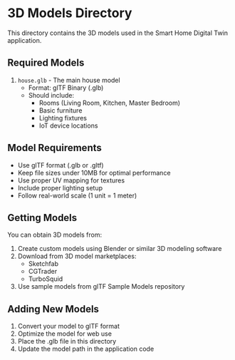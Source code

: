 # 3D Models Directory

This directory contains the 3D models used in the Smart Home Digital Twin application.

## Required Models

1. `house.glb` - The main house model
   - Format: glTF Binary (.glb)
   - Should include:
     - Rooms (Living Room, Kitchen, Master Bedroom)
     - Basic furniture
     - Lighting fixtures
     - IoT device locations

## Model Requirements

- Use glTF format (.glb or .gltf)
- Keep file sizes under 10MB for optimal performance
- Use proper UV mapping for textures
- Include proper lighting setup
- Follow real-world scale (1 unit = 1 meter)

## Getting Models

You can obtain 3D models from:
1. Create custom models using Blender or similar 3D modeling software
2. Download from 3D model marketplaces:
   - Sketchfab
   - CGTrader
   - TurboSquid
3. Use sample models from glTF Sample Models repository

## Adding New Models

1. Convert your model to glTF format
2. Optimize the model for web use
3. Place the .glb file in this directory
4. Update the model path in the application code 